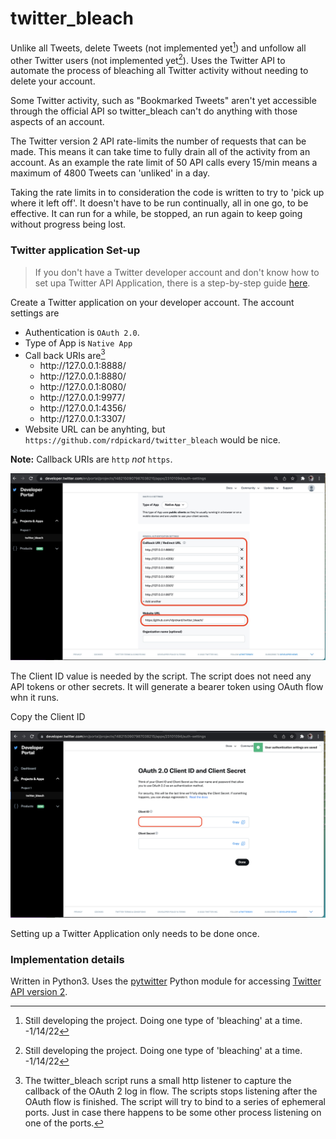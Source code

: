 # twitter_bleach

Unlike all Tweets, delete Tweets (not implemented yet[^1]) and unfollow all other Twitter users (not implemented yet[^1]). Uses the Twitter
API to automate the process of bleaching all Twitter activity without needing to delete your account.

Some Twitter activity, such as "Bookmarked Tweets" aren't yet accessible through the official API so twitter_bleach can't do anything with those aspects of an account. 

The Twitter version 2 API rate-limits the number of requests that can be made. This means it can take time to
fully drain all of the activity from an account. As an example the rate limit of 50 API calls every 15/min means a maximum of 4800 Tweets can
'unliked' in a day.

Taking the rate limits in to consideration the code is written to try to 'pick up where it left off'. It
doesn't have to be run continually, all in one go, to be effective. It can run for a while, be stopped, an run again to keep
going without progress being lost. 

### Twitter application Set-up 
> If you don't have a Twitter developer account and don't know how to set upa Twitter API Application, there is a step-by-step guide [here](docs/twitter_application_setup.md).

Create a Twitter application on your developer account. The account settings are

- Authentication is `OAuth 2.0`. 
- Type of App is `Native App`
- Call back URIs are[^3]
  - http​://127.0.0.1:8888/
  - http​://127.0.0.1:8880/
  - http​://127.0.0.1:8080/
  - http​://127.0.0.1:9977/
  - http​://127.0.0.1:4356/
  - http​://127.0.0.1:3307/
- Website URL can be anyhting, but `https://github.com/rdpickard/twitter_bleach` would be nice.

__Note:__ Callback URIs are `http` _not_ `https`. 

![](docs/media/set-up_step-2-e.jpg)


The Client ID value is needed by the script. The script does not need any API tokens or other secrets. It
will generate a bearer token using OAuth flow whn it runs.

Copy the Client ID

![](docs/media/set-up_step-3-a.png)

Setting up a Twitter Application only needs to be done once.

### Implementation details

Written in Python3. Uses the [pytwitter](https://github.com/sns-sdks/python-twitter) Python module for accessing [Twitter API version 2](https://developer.twitter.com/en/docs/twitter-api).

[^1]: Still developing the project. Doing one type of 'bleaching' at a time. -1/14/22

[^3]: The twitter_bleach script runs a small http listener to capture the callback of the OAuth 2 log in flow. The 
scripts stops listening after the OAuth flow is finished. The script will try to bind to a series of ephemeral ports. 
Just in case there happens to be some other process listening on one of the ports.

